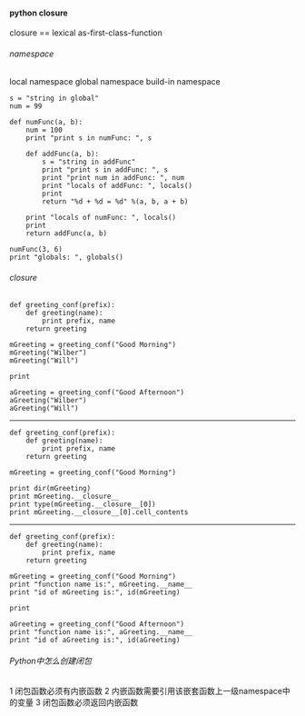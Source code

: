 #### python closure

closure == lexical	as-first-class-function

###### namespace

local namespace
global namespace
build-in namespace

	s = "string in global"
	num = 99

	def numFunc(a, b):
	    num = 100
	    print "print s in numFunc: ", s

	    def addFunc(a, b):
	        s = "string in addFunc"
	        print "print s in addFunc: ", s
	        print "print num in addFunc: ", num
	        print "locals of addFunc: ", locals()
	        print 
	        return "%d + %d = %d" %(a, b, a + b)

	    print "locals of numFunc: ", locals()
	    print 
	    return addFunc(a, b)

	numFunc(3, 6)    
	print "globals: ", globals()

###### closure

	def greeting_conf(prefix):
	    def greeting(name):
	        print prefix, name
	    return greeting

	mGreeting = greeting_conf("Good Morning")
	mGreeting("Wilber")
	mGreeting("Will")

	print

	aGreeting = greeting_conf("Good Afternoon")    
	aGreeting("Wilber")
	aGreeting("Will")
***
	def greeting_conf(prefix):
        def greeting(name):
        	print prefix, name
        return greeting

	mGreeting = greeting_conf("Good Morning")      

	print dir(mGreeting)
	print mGreeting.__closure__
	print type(mGreeting.__closure__[0])
	print mGreeting.__closure__[0].cell_contents
***
	def greeting_conf(prefix):
    	def greeting(name):
        	print prefix, name
    	return greeting

	mGreeting = greeting_conf("Good Morning")      
	print "function name is:", mGreeting.__name__
	print "id of mGreeting is:", id(mGreeting)

	print

	aGreeting = greeting_conf("Good Afternoon")  
	print "function name is:", aGreeting.__name__
	print "id of aGreeting is:", id(aGreeting)

###### Python中怎么创建闭包

1 闭包函数必须有内嵌函数
2 内嵌函数需要引用该嵌套函数上一级namespace中的变量
3 闭包函数必须返回内嵌函数
